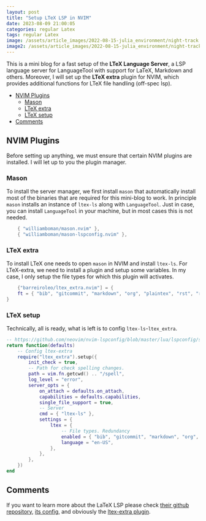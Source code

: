 ```yaml
---
layout: post
title: "Setup LTeX LSP in NVIM"
date: 2023-08-09 21:00:05
categories: regular Latex
tags: regular Latex
image: /assets/article_images/2022-08-15-julia_environment/night-track.JPG
image2: /assets/article_images/2022-08-15-julia_environment/night-track-mobile.JPG
---
```


This is a mini blog for a fast setup of the **LTeX Language Server**, a LSP language server for LanguageTool with support for LaTeX, Markdown and others. Moreover, I will set up the **LTeX extra** plugin for NVIM, which provides additional functions for LTeX file handling (off-spec lsp).

<!--toc:start-->
- [NVIM Plugins](#nvim-plugins)
  - [Mason](#mason)
  - [LTeX extra](#ltex-extra)
  - [LTeX setup](#ltex-setup)
- [Comments](#comments)
<!--toc:end-->

## NVIM Plugins

Before setting up anything, we must ensure that certain NVIM plugins are installed. I will let up to you the plugin manager.

### Mason

To install the server manager, we first install `mason` that automatically install most of the binaries that are required for this mini-blog to work. In principle `mason` installs an instance of `ltex-ls` along with `LanguageTool`. Just in case, you can install `LanguageTool` in your machine, but in most cases this is not needed.

```lua
	{ "williamboman/mason.nvim" },
	{ "williamboman/mason-lspconfig.nvim" },
```

### LTeX extra

To install LTeX one needs to open `mason` in NVIM and install `ltex-ls`. For LTeX-extra, we need to install a plugin and setup some variables. In my case, I only setup the file types for which this plugin will activates.

```lua
	{"barreiroleo/ltex_extra.nvim"] = {
	ft = { "bib", "gitcommit", "markdown", "org", "plaintex", "rst", "rnoweb", "tex", "pandoc" },
}
```

### LTeX setup

Technically, all is ready, what is left is to config `ltex-ls`-`ltex_extra`.

```lua
-- https://github.com/neovim/nvim-lspconfig/blob/master/lua/lspconfig/server_configurations/ltex.lua
return function(defaults)
	-- Config ltex-extra
	require("ltex_extra").setup({
		init_check = true,
		-- Path for check spelling changes.
		path = vim.fn.getcwd() .. "/spell",
		log_level = "error",
		server_opts = {
			on_attach = defaults.on_attach,
			capabilities = defaults.capabilities,
			single_file_support = true,
			-- Server
			cmd = { "ltex-ls" },
			settings = {
				ltex = {
					-- File types. Redundancy
					enabled = { "bib", "gitcommit", "markdown", "org", "plaintex", "rst", "rnoweb", "tex", "pandoc" },
					language = "en-US",
				},
			},
		},
	})
end
```

## Comments

If you want to learn more about the LaTeX LSP please check [their github repository][pap1], [its config][pap2], and obviously the [ltex-extra plugin][pap3].



[pap1]: https://github.com/valentjn/ltex-ls "LTeX"
[pap2]: https://github.com/neovim/nvim-lspconfig/blob/master/lua/lspconfig/server_configurations/ltex.lua "ltex minimum setup"
[pap3]: hhttps://github.com/barreiroleo/ltex_extra.nvim "LTeX-extra"




